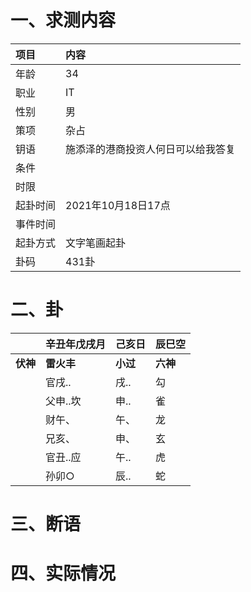 # 一、求测内容
|项目|内容|
|:-|:-|
|年龄|34|
|职业|IT|
|性别|男|
|策项|杂占|
|钥语|施添泽的港商投资人何日可以给我答复|
|条件||
|时限||
|起卦时间|2021年10月18日17点|
|事件时间||
|起卦方式|文字笔画起卦|
|卦码|431卦|

# 二、卦
||辛丑年戊戌月|己亥日|辰巳空|
|:-|:-|:-|:-|
|**伏神**|**雷火丰**|**小过**|**六神**|
||官戌..|戌..|勾|
||父申..坎|申..|雀|
||财午、|午、|龙|
||兄亥、|申、|玄|
||官丑..应|午..|虎|
||孙卯○|辰..|蛇|


# 三、断语

# 四、实际情况
